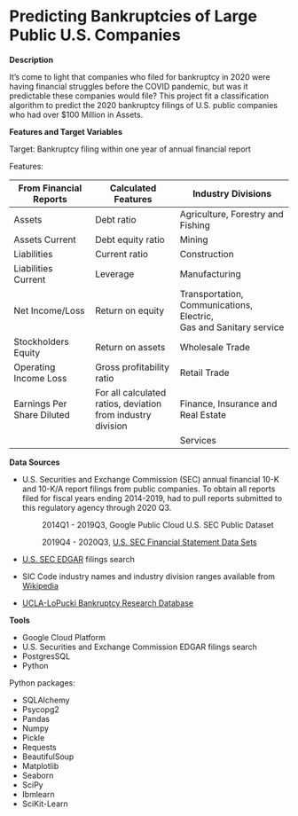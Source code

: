 # Predicting Bankruptcies of Large Public U.S. Companies

**Description**

It’s come to light that companies who filed for bankruptcy in 2020 were having financial struggles before the COVID pandemic, but was it  predictable these companies would file?  This project fit a classification algorithm to predict the 2020 bankruptcy filings of U.S. public companies who had over $100 Million in Assets. 

**Features and Target Variables**

Target: Bankruptcy filing within one year of annual financial report

Features:

| From Financial Reports                | Calculated Features                                       | Industry Divisions                       |
| ------------------------------------------------ | ----------------------------------------------------- | -------------------------------------------------- |
| Assets                     | Debt ratio                                                 | Agriculture, Forestry and Fishing        |
| Assets Current             | Debt equity ratio                                            | Mining                                   |
| Liabilities                | Current ratio                                                | Construction                                                 |
| Liabilities Current        | Leverage                                                     | Manufacturing                                                |
| Net Income/Loss            | Return on equity                                             | Transportation, Communications, Electric,</br> Gas and Sanitary service |
| Stockholders Equity        | Return on assets                                             | Wholesale Trade                                              |
| Operating Income Loss      | Gross profitability ratio                                    | Retail Trade                                                 |
| Earnings Per Share Diluted | For all calculated  ratios, deviation <br>from industry division | Finance, Insurance and Real Estate                           |
|                            |                                                              | Services                                                     |



**Data Sources**

* U.S. Securities and Exchange Commission (SEC) annual financial 10-K and 10-K/A report filings from public companies. To obtain all reports filed for fiscal years ending 2014-2019, had to pull reports submitted to this regulatory agency through 2020 Q3. 

&nbsp;&nbsp;&nbsp;&nbsp;&nbsp;&nbsp;&nbsp;&nbsp;&nbsp;&nbsp;&nbsp;&nbsp;&nbsp;&nbsp;&nbsp;2014Q1 - 2019Q3, Google Public Cloud U.S. SEC Public Dataset

&nbsp;&nbsp;&nbsp;&nbsp;&nbsp;&nbsp;&nbsp;&nbsp;&nbsp;&nbsp;&nbsp;&nbsp;&nbsp;&nbsp;&nbsp;2019Q4 - 2020Q3, [U.S. SEC Financial Statement Data Sets](https://www.sec.gov/dera/data/financial-statement-data-sets.html)

* [U.S. SEC EDGAR](https://www.sec.gov/edgar.shtml) filings search

* SIC Code industry names and industry division ranges available from [Wikipedia](https://en.wikipedia.org/wiki/Standard_Industrial_Classification) 

* [UCLA-LoPucki Bankruptcy Research Database](https://lopucki.law.ucla.edu/spreadsheet.htm)


**Tools**

* Google Cloud Platform
* U.S. Securities and Exchange Commission EDGAR filings search
* PostgresSQL  
* Python

Python packages:

* SQLAlchemy
* Psycopg2
* Pandas 
* Numpy
* Pickle
* Requests
* BeautifulSoup
* Matplotlib
* Seaborn
* SciPy
* Ibmlearn
* SciKit-Learn
